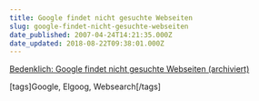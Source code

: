 ```yaml
---
title: Google findet nicht gesuchte Webseiten
slug: google-findet-nicht-gesuchte-webseiten
date_published: 2007-04-24T14:21:35.000Z
date_updated: 2018-08-22T09:38:01.000Z
---
```


[Bedenklich: Google findet nicht gesuchte Webseiten (archiviert)](http://web.archive.org/web/20070427021425/http://www.tecchannel.de:80/news/themen/client/468916/index.html)

[tags]Google, Elgoog, Websearch[/tags]
